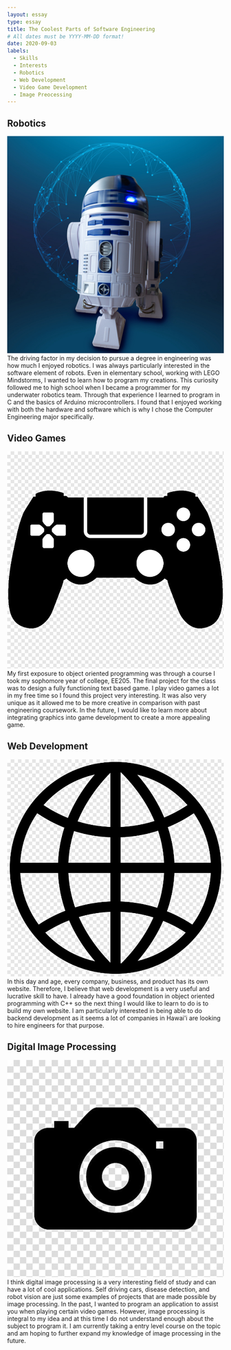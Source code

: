 ```yaml
---
layout: essay
type: essay
title: The Coolest Parts of Software Engineering 
# All dates must be YYYY-MM-DD format!
date: 2020-09-03
labels:
  - Skills
  - Interests
  - Robotics
  - Web Development 
  - Video Game Development 
  - Image Preocessing 
---
```


## Robotics

<img class="ui tiny left floated image" src="../images/r2.jpeg">
The driving factor in my decision to pursue a degree in engineering was how much I enjoyed robotics. I was always particularly interested in the software element of robots. Even in elementary school, working with LEGO Mindstorms, I wanted to learn how to program my creations. This curiosity followed me to high school when I became a programmer for my underwater robotics team. Through that experience I learned to program in C and the basics of Arduino microcontrollers. I found that I enjoyed working with both the hardware and software which is why I chose the Computer Engineering major specifically. 

## Video Games

<img class="ui tiny left circular floated image" src="../images/controller.png">
My first exposure to object oriented programming was through a course I took my sophomore year of college, EE205. The final project for the class was to design a fully functioning text based game. I play video games a lot in my free time so I found this project very interesting. It was also very unique as it allowed me to be more creative in comparison with past engineering coursework.  In the future, I would like to learn more about integrating graphics into game development to create a more appealing game.

## Web Development

<img class="ui tiny left circular floated image" src="../images/webdev.png">
In this day and age, every company, business, and product has its own website. Therefore, I believe that web development is a very useful and lucrative skill to have. I already have a good foundation in object oriented programming with C++ so the next thing I would like to learn to do is to build my own website. I am particularly interested in being able to do backend development as it seems a lot of companies in Hawai'i are looking to hire engineers for that purpose. 

## Digital Image Processing

<img class="ui tiny left circular floated image" src="../images/camera.jpg">
I think digital image processing is a very interesting field of study and can have a lot of cool applications. Self driving cars, disease detection, and robot vision are just some examples of projects that are made possible by image processing. In the past, I wanted to program an application to assist you when playing certain video games. However, image processing is integral to my idea and at this time I do not understand enough about the subject to program it. I am currently taking a entry level course on the topic and am hoping to further expand my knowledge of image processing in the future.

